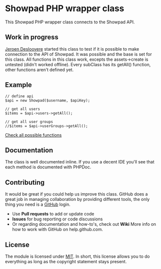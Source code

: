 # Showpad PHP wrapper class

This Showpad PHP wrapper class connects to the Showpad API.

## Work in progress

[Jeroen Desloovere](https://github.com/deslooverej) started this class to test if it is possible to make connection to the API of Showpad. It was possible and the base is set for this class. All functions in this class work, excepts the assets->create is untested (didn't worked offline). Every subClass has its getAll() function, other functions aren't defined yet.

## Example

```
// define api
$api = new Showpad($username, $apiKey);

// get all users
$items = $api->users->getAll();

// get all user groups
//$items = $api->userGroups->getAll();
```
[Check all possible functions](./tests/index.php)

## Documentation

The class is well documented inline. If you use a decent IDE you'll see that each method is documented with PHPDoc.

## Contributing

It would be great if you could help us improve this class. GitHub does a great job in managing collaboration by providing different tools, the only thing you need is a [GitHub](http://github.com) login.

* Use **Pull requests** to add or update code
* **Issues** for bug reporting or code discussions
* Or regarding documentation and how-to's, check out **Wiki**
More info on how to work with GitHub on help.github.com.

## License

The module is licensed under [MIT](./LICENSE.md). In short, this license allows you to do everything as long as the copyright statement stays present.